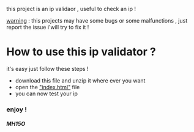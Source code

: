 this project is an ip validaor , useful to check an ip !

<u>warning</u> : this projects may have some bugs or some malfunctions , just report the issue i'will try to fix it !

<h1> How to use this ip validator ?</h1>
it's easy just follow these steps !
<ul>
    <li>download this file and unzip it where ever you want</li>
    <li> open the <u>"index.html"</u> file</li>
    <li> you can now test your ip </li>
</ul>
<h3> enjoy !</h3>
<h6><strong>MH15O</strong><h6>